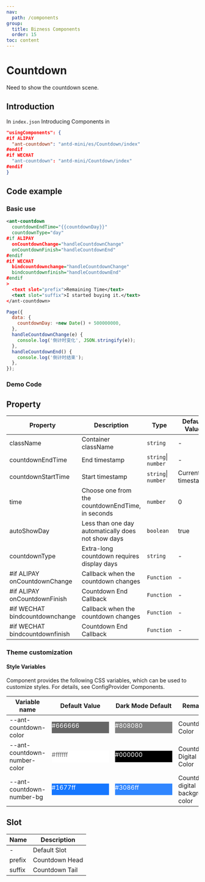 ```yaml
---
nav:
  path: /components
group:
  title: Bizness Components
  order: 15
toc: content
---
```


# Countdown

Need to show the countdown scene.

## Introduction

In `index.json` Introducing Components in

```json
"usingComponents": {
#if ALIPAY
  "ant-countdown": "antd-mini/es/Countdown/index"
#endif
#if WECHAT
  "ant-countdown": "antd-mini/Countdown/index"
#endif
}
```

## Code example

### Basic use

```xml
<ant-countdown
  countdownEndTime="{{countdownDay}}"
  countdownType="day"
#if ALIPAY
  onCountdownChange="handleCountdownChange"
  onCountdownFinish="handleCountdownEnd"
#endif
#if WECHAT
  bindcountdownchange="handleCountdownChange"
  bindcountdownfinish="handleCountdownEnd"
#endif
>
  <text slot="prefix">Remaining Time</text>
  <text slot="suffix">I started buying it.</text>
</ant-countdown>
```

```js
Page({
  data: {
    countdownDay: +new Date() + 500000000,
  },
  handleCountdownChange(e) {
    console.log('倒计时变化', JSON.stringify(e));
  },
  handleCountdownEnd() {
    console.log('倒计时结束');
  },
});
```

### Demo Code

<code src='../../demo/pages/Countdown/index'></code>

## Property

| Property                            | Description                                 | Type                | Default Value     |
| ------------------------------- | ------------------------------------ | ------------------- | ---------- |
| className                       | Container className                       | `string`            | -          |
| countdownEndTime                | End timestamp                           | `string`\| `number` | -          |
| countdownStartTime              | Start timestamp                           | `string`\| `number` | Current timestamp |
| time                            | Choose one from the countdownEndTime, in seconds | `number`            | 0          |
| autoShowDay                     | Less than one day automatically does not show days                 | `boolean`           | true       |
| countdownType                   | Extra-long countdown requires display days               | `string`            | -          |
| #if ALIPAY onCountdownChange    | Callback when the countdown changes                   | `Function`          | -          |
| #if ALIPAY onCountdownFinish    | Countdown End Callback                       | `Function`          | -          |
| #if WECHAT bindcountdownchange | Callback when the countdown changes                   | `Function`          | -          |
| #if WECHAT bindcountdownfinish | Countdown End Callback                       | `Function`          | -          |

### Theme customization

#### Style Variables

Component provides the following CSS variables, which can be used to customize styles. For details, see ConfigProvider Components.

| Variable name                       | Default Value                                                                                            | Dark Mode Default                                                                                    | Remarks               |
| ---------------------------- | ------------------------------------------------------------------------------------------------- | ------------------------------------------------------------------------------------------------- | ------------------ |
| --ant-countdown-color        | <div style="width: 150px; height: 30px; background-color: #666666; color: #ffffff;">#666666</div> | <div style="width: 150px; height: 30px; background-color: #808080; color: #ffffff;">#808080</div> | Countdown Color         |
| --ant-countdown-number-color | <div style="width: 150px; height: 30px; background-color: #ffffff; color: #666666;">#ffffff</div> | <div style="width: 150px; height: 30px; background-color: #000000; color: #ffffff;">#000000</div> | Countdown Digital Color     |
| --ant-countdown-number-bg    | <div style="width: 150px; height: 30px; background-color: #1677ff; color: #ffffff;">#1677ff</div> | <div style="width: 150px; height: 30px; background-color: #3086ff; color: #ffffff;">#3086ff</div> | Countdown digital background color |

## Slot

| Name   | Description       |
| ------ | ---------- |
| -      | Default Slot   |
| prefix | Countdown Head |
| suffix | Countdown Tail |
